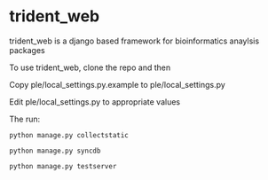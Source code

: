 # trident_web

trident_web is a django based framework for bioinformatics anaylsis packages

To use trident_web, clone the repo and then

Copy ple/local_settings.py.example to ple/local_settings.py

Edit ple/local_settings.py to appropriate values

The run:

    python manage.py collectstatic

    python manage.py syncdb

    python manage.py testserver
